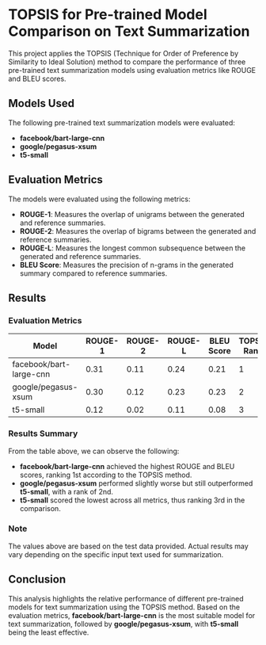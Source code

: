 # TOPSIS for Pre-trained Model Comparison on Text Summarization

This project applies the TOPSIS (Technique for Order of Preference by Similarity to Ideal Solution) method to compare the performance of three pre-trained text summarization models using evaluation metrics like ROUGE and BLEU scores.

## Models Used

The following pre-trained text summarization models were evaluated:

- **facebook/bart-large-cnn**
- **google/pegasus-xsum**
- **t5-small**

## Evaluation Metrics

The models were evaluated using the following metrics:

- **ROUGE-1**: Measures the overlap of unigrams between the generated and reference summaries.
- **ROUGE-2**: Measures the overlap of bigrams between the generated and reference summaries.
- **ROUGE-L**: Measures the longest common subsequence between the generated and reference summaries.
- **BLEU Score**: Measures the precision of n-grams in the generated summary compared to reference summaries.

## Results

### Evaluation Metrics

| Model                    | ROUGE-1 | ROUGE-2 | ROUGE-L | BLEU Score | TOPSIS Rank |
|--------------------------|---------|---------|---------|------------|-------------|
| facebook/bart-large-cnn   | 0.31    | 0.11    | 0.24    | 0.21       | 1           |
| google/pegasus-xsum       | 0.30    | 0.12    | 0.23    | 0.23       | 2           |
| t5-small                  | 0.12    | 0.02    | 0.11    | 0.08       | 3           |

### Results Summary

From the table above, we can observe the following:

- **facebook/bart-large-cnn** achieved the highest ROUGE and BLEU scores, ranking 1st according to the TOPSIS method.
- **google/pegasus-xsum** performed slightly worse but still outperformed **t5-small**, with a rank of 2nd.
- **t5-small** scored the lowest across all metrics, thus ranking 3rd in the comparison.

### Note

The values above are based on the test data provided. Actual results may vary depending on the specific input text used for summarization.

## Conclusion

This analysis highlights the relative performance of different pre-trained models for text summarization using the TOPSIS method. Based on the evaluation metrics, **facebook/bart-large-cnn** is the most suitable model for text summarization, followed by **google/pegasus-xsum**, with **t5-small** being the least effective.
